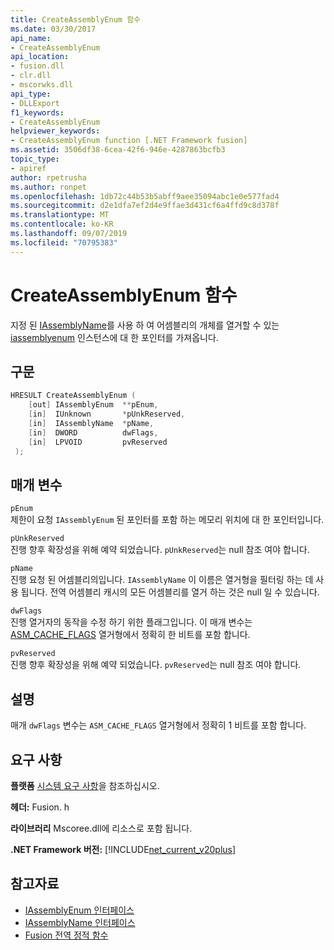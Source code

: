 ```yaml
---
title: CreateAssemblyEnum 함수
ms.date: 03/30/2017
api_name:
- CreateAssemblyEnum
api_location:
- fusion.dll
- clr.dll
- mscorwks.dll
api_type:
- DLLExport
f1_keywords:
- CreateAssemblyEnum
helpviewer_keywords:
- CreateAssemblyEnum function [.NET Framework fusion]
ms.assetid: 3506df38-6cea-42f6-946e-4287863bcfb3
topic_type:
- apiref
author: rpetrusha
ms.author: ronpet
ms.openlocfilehash: 1db72c44b53b5abff9aee35094abc1e0e577fad4
ms.sourcegitcommit: d2e1dfa7ef2d4e9ffae3d431cf6a4ffd9c8d378f
ms.translationtype: MT
ms.contentlocale: ko-KR
ms.lasthandoff: 09/07/2019
ms.locfileid: "70795383"
---
```

# <a name="createassemblyenum-function"></a>CreateAssemblyEnum 함수
지정 된 [IAssemblyName](iassemblyname-interface.md)를 사용 하 여 어셈블리의 개체를 열거할 수 있는 [iassemblyenum](iassemblyenum-interface.md) 인스턴스에 대 한 포인터를 가져옵니다.  
  
## <a name="syntax"></a>구문  
  
```cpp  
HRESULT CreateAssemblyEnum (  
    [out] IAssemblyEnum  **pEnum,  
    [in]  IUnknown       *pUnkReserved,  
    [in]  IAssemblyName  *pName,  
    [in]  DWORD          dwFlags,  
    [in]  LPVOID         pvReserved  
 );  
```  
  
## <a name="parameters"></a>매개 변수  
 `pEnum`  
 제한이 요청 `IAssemblyEnum` 된 포인터를 포함 하는 메모리 위치에 대 한 포인터입니다.  
  
 `pUnkReserved`  
 진행 향후 확장성을 위해 예약 되었습니다. `pUnkReserved`는 null 참조 여야 합니다.  
  
 `pName`  
 진행 요청 된 어셈블리의입니다. `IAssemblyName` 이 이름은 열거형을 필터링 하는 데 사용 됩니다. 전역 어셈블리 캐시의 모든 어셈블리를 열거 하는 것은 null 일 수 있습니다.  
  
 `dwFlags`  
 진행 열거자의 동작을 수정 하기 위한 플래그입니다. 이 매개 변수는 [ASM_CACHE_FLAGS](asm-cache-flags-enumeration.md) 열거형에서 정확히 한 비트를 포함 합니다.  
  
 `pvReserved`  
 진행 향후 확장성을 위해 예약 되었습니다. `pvReserved`는 null 참조 여야 합니다.  
  
## <a name="remarks"></a>설명  
 매개 `dwFlags` 변수는 `ASM_CACHE_FLAGS` 열거형에서 정확히 1 비트를 포함 합니다.  
  
## <a name="requirements"></a>요구 사항  
 **플랫폼** [시스템 요구 사항](../../get-started/system-requirements.md)을 참조하십시오.  
  
 **헤더:** Fusion. h  
  
 **라이브러리** Mscoree.dll에 리소스로 포함 됩니다.  
  
 **.NET Framework 버전:** [!INCLUDE[net_current_v20plus](../../../../includes/net-current-v20plus-md.md)]  
  
## <a name="see-also"></a>참고자료

- [IAssemblyEnum 인터페이스](iassemblyenum-interface.md)
- [IAssemblyName 인터페이스](iassemblyname-interface.md)
- [Fusion 전역 정적 함수](fusion-global-static-functions.md)
